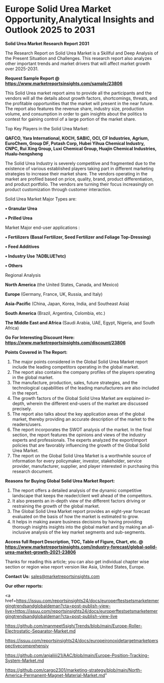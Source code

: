 # Europe Solid Urea Market Opportunity,Analytical Insights and Outlook 2025 to 2031

<strong>Solid Urea Market Research Report 2031</strong>

The Research Report on Solid Urea Market is a Skillful and Deep Analysis of the Present Situation and Challenges. This research report also analyzes other important trends and market drivers that will affect market growth over 2025-2031.

<strong>Request Sample Report @ <a href=https://www.marketreportsinsights.com/sample/23806>https://www.marketreportsinsights.com/sample/23806</a></strong>

This Solid Urea market report aims to provide all the participants and the vendors will all the details about growth factors, shortcomings, threats, and the profitable opportunities that the market will present in the near future. The report also features the revenue share, industry size, production volume, and consumption in order to gain insights about the politics to contest for gaining control of a large portion of the market share.

Top Key Players in the Solid Urea Market:

<strong>QAFCO, Yara International, KOCH, SABIC, OCI, CF Industries, Agrium, EuroChem, Group DF, Potash Corp, Hubei Yihua Chemical Industry, CNPC, Rui Xing Group, Luxi Chemical Group, Huajin Chemical Industries, Hualu-hengsheng</strong>

The Solid Urea Industry is severely competitive and fragmented due to the existence of various established players taking part in different marketing strategies to increase their market share. The vendors operating in the market are profiled based on price, quality, brand, product differentiation, and product portfolio. The vendors are turning their focus increasingly on product customization through customer interaction.

Solid Urea Market Major Types are:

<strong>• Granular Urea

• Prilled Urea</strong>

Market Major end-user applications :

<strong>• Fertilizers (Basal Fertilizer, Seed Fertilizer and Foliage Top-Dressing)

• Feed Additives

• Industry Use ?ADBLUE?etc)

• Others</strong>

Regional Analysis

</u><strong><b>North America</b></strong> (the United States, Canada, and Mexico)

<strong><b>Europe </b></strong>(Germany, France, UK, Russia, and Italy)

<strong><b>Asia-Pacific</b></strong> (China, Japan, Korea, India, and Southeast Asia)

<strong><b>South America</b></strong> (Brazil, Argentina, Colombia, etc.)

<strong><b>The Middle East and Africa</b></strong> (Saudi Arabia, UAE, Egypt, Nigeria, and South Africa)

<strong>Go For Interesting Discount Here: <a href=https://www.marketreportsinsights.com/discount/23806>https://www.marketreportsinsights.com/discount/23806</a></strong>

<strong>Points Covered in The Report:</strong>
<ol>
  <li>The major points considered in the Global Solid Urea Market report include the leading competitors operating in the global market.</li>
  <li>The report also contains the company profiles of the players operating in the global market.</li>
  <li>The manufacture, production, sales, future strategies, and the technological capabilities of the leading manufacturers are also included in the report.</li>
  <li>The growth factors of the Global Solid Urea Market are explained in-depth, wherein the different end-users of the market are discussed precisely.</li>
  <li>The report also talks about the key application areas of the global market, thereby providing an accurate description of the market to the readers/users.</li>
  <li>The report incorporates the SWOT analysis of the market. In the final section, the report features the opinions and views of the industry experts and professionals. The experts analyzed the export/import policies that are favorably influencing the growth of the Global Solid Urea Market.</li>
  <li>The report on the Global Solid Urea Market is a worthwhile source of information for every policymaker, investor, stakeholder, service provider, manufacturer, supplier, and player interested in purchasing this research document.</li>
</ol>
<strong>Reasons for Buying Global Solid Urea Market Report:</strong>

<ol>
  <li>The report offers a detailed analysis of the dynamic competitive landscape that keeps the reader/client well ahead of the competitors.</li>
  <li>It also presents an in-depth view of the different factors driving or restraining the growth of the global market.</li>
  <li>The Global Solid Urea Market report provides an eight-year forecast evaluated on the basis of how the market is estimated to grow.</li>
  <li>It helps in making aware business decisions by having providing thorough insights insights into the global market and by making an all-inclusive analysis of the key market segments and sub-segments.</li>
</ol>
<strong>Access full Report Description, TOC, Table of Figure, Chart, etc. @ <a href=https://www.marketreportsinsights.com/industry-forecast/global-solid-urea-market-growth-2021-23806>https://www.marketreportsinsights.com/industry-forecast/global-solid-urea-market-growth-2021-23806</a></strong>


Thanks for reading this article; you can also get individual chapter wise section or region wise report version like Asia, United States, Europe.

<strong>Contact Us:</strong>
sales@marketreportsinsights.com

<strong>Our other reports:</strong>

<a href=https://issuu.com/reportsinsights24/docs/europerftestsetsmarketemergingtrendsandglobaldeman?cta=post-publish-view-live>https://issuu.com/reportsinsights24/docs/europerftestsetsmarketemergingtrendsandglobaldeman?cta=post-publish-view-live</a>

<a href=https://github.com/manmeet5sigh/Trends/blob/main/Europe-Roller-Electrostatic-Separator-Market.md>https://github.com/manmeet5sigh/Trends/blob/main/Europe-Roller-Electrostatic-Separator-Market.md</a>

<a href=https://issuu.com/reportsinsights24/docs/europeironoxidetargetmarketperspectivecomprehensiv>https://issuu.com/reportsinsights24/docs/europeironoxidetargetmarketperspectivecomprehensiv</a>

<a href=https://github.com/anjaliiii21/AAC/blob/main/Europe-Position-Tracking-System-Market.md>https://github.com/anjaliiii21/AAC/blob/main/Europe-Position-Tracking-System-Market.md</a>

<a href=https://github.com/cargo2301/marketing-strategy/blob/main/North-America-Permanent-Magnet-Material-Market.md>https://github.com/cargo2301/marketing-strategy/blob/main/North-America-Permanent-Magnet-Material-Market.md</a>"
